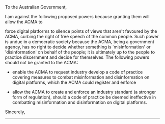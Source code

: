 To the Australian Government,

I am against the following proposed powers because granting them will allow the ACMA to

force digital platforms to silence points of views that aren't favoured by the ACMA, curbing the
right of free speech of the common people. Such power is undue in a democratic society because
the ACMA, being a government agency, has no right to decide whether something is
'misinformation' or 'disinformation' on behalf of the people; it is ultimately up to the people to
practice discernment and decide for themselves. The following powers should not be granted to
the ACMA:

  - enable the ACMA to request industry develop a code of practice covering measures to
combat misinformation and disinformation on digital platforms, which the ACMA could
register and enforce

  - allow the ACMA to create and enforce an industry standard (a stronger form of regulation),
should a code of practice be deemed ineffective in combatting misinformation and
disinformation on digital platforms.

Sincerely,


-----


